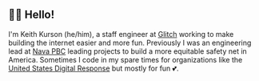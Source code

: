 ## 👋🏼 Hello!

I'm Keith Kurson (he/him), a staff engineer at [Glitch](https://glitch.com) working to make building the internet easier and more fun. Previously I was an engineering lead at [Nava PBC](https://navapbc.com) leading projects to build a more equitable safety net in America. Sometimes I code in my spare times for organizations like the [United States Digital Response](https://github.com/usdigitalresponse/neighbor-express) but mostly for fun 💕.
